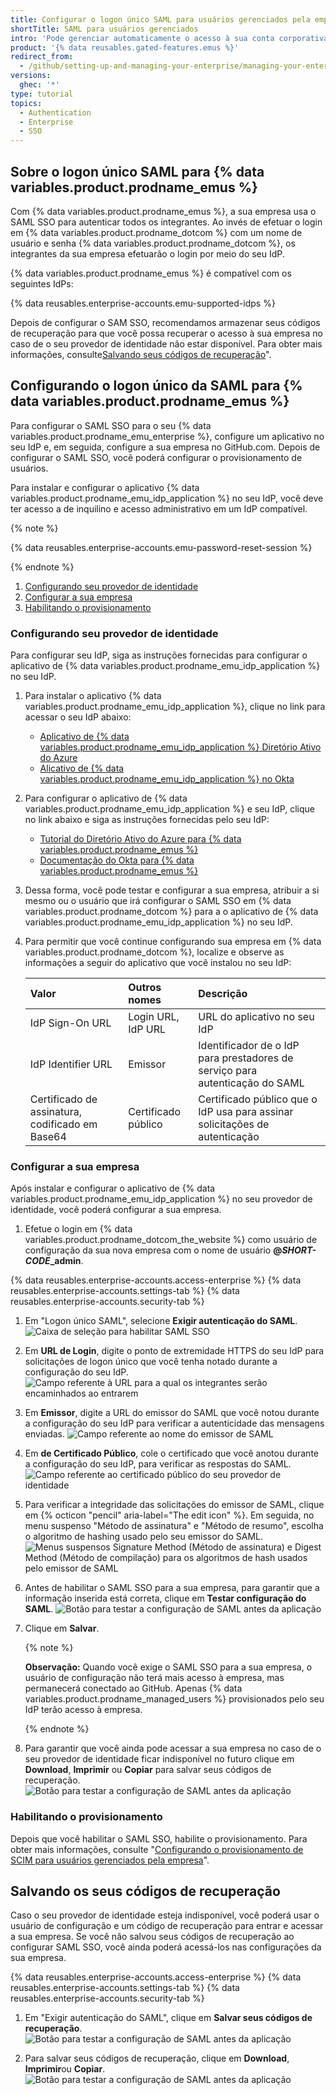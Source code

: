 ```yaml
---
title: Configurar o logon único SAML para usuários gerenciados pela empresa
shortTitle: SAML para usuários gerenciados
intro: 'Pode gerenciar automaticamente o acesso à sua conta corporativa em {% data variables.product.prodname_dotcom %} configurando o logon único SAML (SSO) da Linguagem de Markup de Declaração de Segurança.'
product: '{% data reusables.gated-features.emus %}'
redirect_from:
  - /github/setting-up-and-managing-your-enterprise/managing-your-enterprise-users-with-your-identity-provider/configuring-saml-single-sign-on-for-enterprise-managed-users
versions:
  ghec: '*'
type: tutorial
topics:
  - Authentication
  - Enterprise
  - SSO
---
```


## Sobre o logon único SAML para {% data variables.product.prodname_emus %}

Com {% data variables.product.prodname_emus %}, a sua empresa usa o SAML SSO para autenticar todos os integrantes. Ao invés de efetuar o login em {% data variables.product.prodname_dotcom %} com um nome de usuário e senha {% data variables.product.prodname_dotcom %}, os integrantes da sua empresa efetuarão o login por meio do seu IdP.

{% data variables.product.prodname_emus %} é compatível com os seguintes IdPs:

{% data reusables.enterprise-accounts.emu-supported-idps %}

Depois de configurar o SAM SSO, recomendamos armazenar seus códigos de recuperação para que você possa recuperar o acesso à sua empresa no caso de o seu provedor de identidade não estar disponível. Para obter mais informações, consulte[Salvando seus códigos de recuperação](#saving-your-recovery-codes)".

## Configurando o logon único da SAML para {% data variables.product.prodname_emus %}

Para configurar o SAML SSO para o seu {% data variables.product.prodname_emu_enterprise %}, configure um aplicativo no seu IdP e, em seguida, configure a sua empresa no GitHub.com. Depois de configurar o SAML SSO, você poderá configurar o provisionamento de usuários.

Para instalar e configurar o aplicativo {% data variables.product.prodname_emu_idp_application %} no seu IdP, você deve ter acesso a de inquilino e acesso administrativo em um IdP compatível.

{% note %}

{% data reusables.enterprise-accounts.emu-password-reset-session %}

{% endnote %}

1. [Configurando seu provedor de identidade](#configuring-your-identity-provider)
2. [Configurar a sua empresa](#configuring-your-enterprise)
3. [Habilitando o provisionamento](#enabling-provisioning)

### Configurando seu provedor de identidade

Para configurar seu IdP, siga as instruções fornecidas para configurar o aplicativo de {% data variables.product.prodname_emu_idp_application %} no seu IdP.

1. Para instalar o aplicativo {% data variables.product.prodname_emu_idp_application %}, clique no link para acessar o seu IdP abaixo:

     - [Aplicativo de {% data variables.product.prodname_emu_idp_application %} Diretório Ativo do Azure](https://azuremarketplace.microsoft.com/en-us/marketplace/apps/aad.githubenterprisemanageduser?tab=Overview)
     - [Alicativo de {% data variables.product.prodname_emu_idp_application %} no Okta](https://www.okta.com/integrations/github-enterprise-managed-user)

1. Para configurar o aplicativo de {% data variables.product.prodname_emu_idp_application %} e seu IdP, clique no link abaixo e siga as instruções fornecidas pelo seu IdP:

     - [Tutorial do Diretório Ativo do Azure para {% data variables.product.prodname_emus %}](https://docs.microsoft.com/en-us/azure/active-directory/saas-apps/github-enterprise-managed-user-tutorial)
     - [Documentação do Okta para {% data variables.product.prodname_emus %}](https://saml-doc.okta.com/SAML_Docs/How-to-Configure-SAML-2.0-for-GitHub-Enterprise-Managed-User.html)

1. Dessa forma, você pode testar e configurar a sua empresa, atribuir a si mesmo ou o usuário que irá configurar o SAML SSO em {% data variables.product.prodname_dotcom %} para a o aplicativo de {% data variables.product.prodname_emu_idp_application %} no seu IdP.

1. Para permitir que você continue configurando sua empresa em {% data variables.product.prodname_dotcom %}, localize e observe as informações a seguir do aplicativo que você instalou no seu IdP:

    | Valor                                           | Outros nomes        | Descrição                                                                    |
    |:----------------------------------------------- |:------------------- |:---------------------------------------------------------------------------- |
    | IdP Sign-On URL                                 | Login URL, IdP URL  | URL do aplicativo no seu IdP                                                 |
    | IdP Identifier URL                              | Emissor             | Identificador de o IdP para prestadores de serviço para autenticação do SAML |
    | Certificado de assinatura, codificado em Base64 | Certificado público | Certificado público que o IdP usa para assinar solicitações de autenticação  |

### Configurar a sua empresa

Após instalar e configurar o aplicativo de {% data variables.product.prodname_emu_idp_application %} no seu provedor de identidade, você poderá configurar a sua empresa.

1. Efetue o login em {% data variables.product.prodname_dotcom_the_website %} como usuário de configuração da sua nova empresa com o nome de usuário **@<em>SHORT-CODE</em>_admin**.

{% data reusables.enterprise-accounts.access-enterprise %}
{% data reusables.enterprise-accounts.settings-tab %}
{% data reusables.enterprise-accounts.security-tab %}

1. Em "Logon único SAML", selecione **Exigir autenticação do SAML**. ![Caixa de seleção para habilitar SAML SSO](/assets/images/help/business-accounts/enable-saml-auth-enterprise.png)

1. Em **URL de Login**, digite o ponto de extremidade HTTPS do seu IdP para solicitações de logon único que você tenha notado durante a configuração do seu IdP. ![Campo referente à URL para a qual os integrantes serão encaminhados ao entrarem](/assets/images/help/saml/saml_sign_on_url_business.png)

1. Em **Emissor**, digite a URL do emissor do SAML que você notou durante a configuração do seu IdP para verificar a autenticidade das mensagens enviadas. ![Campo referente ao nome do emissor de SAML](/assets/images/help/saml/saml_issuer.png)

1. Em **de Certificado Público**, cole o certificado que você anotou durante a configuração do seu IdP, para verificar as respostas do SAML. ![Campo referente ao certificado público do seu provedor de identidade](/assets/images/help/saml/saml_public_certificate.png)

1. Para verificar a integridade das solicitações do emissor de SAML, clique em {% octicon "pencil" aria-label="The edit icon" %}. Em seguida, no menu suspenso "Método de assinatura" e "Método de resumo", escolha o algoritmo de hashing usado pelo seu emissor do SAML. ![Menus suspensos Signature Method (Método de assinatura) e Digest Method (Método de compilação) para os algoritmos de hash usados pelo emissor de SAML](/assets/images/help/saml/saml_hashing_method.png)

1. Antes de habilitar o SAML SSO para a sua empresa, para garantir que a informação inserida está correta, clique em **Testar configuração do SAML**. ![Botão para testar a configuração de SAML antes da aplicação](/assets/images/help/saml/saml_test.png)

1. Clique em **Salvar**.

    {% note %}

    **Observação:** Quando você exige o SAML SSO para a sua empresa, o usuário de configuração não terá mais acesso à empresa, mas permanecerá conectado ao GitHub. Apenas {% data variables.product.prodname_managed_users %} provisionados pelo seu IdP terão acesso à empresa.

    {% endnote %}

1. Para garantir que você ainda pode acessar a sua empresa no caso de o seu provedor de identidade ficar indisponível no futuro clique em **Download**, **Imprimir** ou **Copiar** para salvar seus códigos de recuperação. ![Botão para testar a configuração de SAML antes da aplicação](/assets/images/help/saml/saml_recovery_code_options.png)

### Habilitando o provisionamento

Depois que você habilitar o SAML SSO, habilite o provisionamento. Para obter mais informações, consulte "[Configurando o provisionamento de SCIM para usuários gerenciados pela empresa](/github/setting-up-and-managing-your-enterprise/managing-your-enterprise-users-with-your-identity-provider/configuring-scim-provisioning-for-enterprise-managed-users)".

## Salvando os seus códigos de recuperação

Caso o seu provedor de identidade esteja indisponível, você poderá usar o usuário de configuração e um código de recuperação para entrar e acessar a sua empresa. Se você não salvou seus códigos de recuperação ao configurar SAML SSO, você ainda poderá acessá-los nas configurações da sua empresa.

{% data reusables.enterprise-accounts.access-enterprise %}
{% data reusables.enterprise-accounts.settings-tab %}
{% data reusables.enterprise-accounts.security-tab %}

1. Em "Exigir autenticação do SAML", clique em **Salvar seus códigos de recuperação**. ![Botão para testar a configuração de SAML antes da aplicação](/assets/images/help/enterprises/saml-recovery-codes-link.png)

2. Para salvar seus códigos de recuperação, clique em **Download**, **Imprimir**ou **Copiar**. ![Botão para testar a configuração de SAML antes da aplicação](/assets/images/help/saml/saml_recovery_code_options.png)
